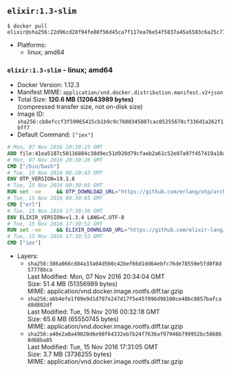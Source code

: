 ## `elixir:1.3-slim`

```console
$ docker pull elixir@sha256:22d96cd28f94fe88f56d45ca7f117ea76e54f5837a45a5583c6a25c712bcfe21
```

-	Platforms:
	-	linux; amd64

### `elixir:1.3-slim` - linux; amd64

-	Docker Version: 1.12.3
-	Manifest MIME: `application/vnd.docker.distribution.manifest.v2+json`
-	Total Size: **120.6 MB (120643989 bytes)**  
	(compressed transfer size, not on-disk size)
-	Image ID: `sha256:cb8efccf3f59965415cb1b9c9c7600345807cac05255678cf336d1a262f1bff7`
-	Default Command: `["iex"]`

```dockerfile
# Mon, 07 Nov 2016 20:30:25 GMT
ADD file:41ea5187c50116884c38d9ec51d920d79cfaeb2a61c52e07a97f457419a10a4f in / 
# Mon, 07 Nov 2016 20:30:26 GMT
CMD ["/bin/bash"]
# Tue, 15 Nov 2016 00:20:43 GMT
ENV OTP_VERSION=19.1.6
# Tue, 15 Nov 2016 00:30:05 GMT
RUN set -xe 	&& OTP_DOWNLOAD_URL="https://github.com/erlang/otp/archive/OTP-${OTP_VERSION}.tar.gz" 	&& OTP_DOWNLOAD_SHA256="8fbe222233e14bffee40214641a44d0faef5457040e7ce5a85c3b9ce5f895777" 	&& runtimeDeps=' 		libodbc1 		libssl1.0.0 		libsctp1 	' 	&& buildDeps=' 		curl 		ca-certificates 		autoconf 		gcc 		make 		libncurses-dev 		unixodbc-dev 		libssl-dev 		libsctp-dev 	' 	&& apt-get update 	&& apt-get install -y --no-install-recommends $runtimeDeps 	&& apt-get install -y --no-install-recommends $buildDeps 	&& curl -fSL -o otp-src.tar.gz "$OTP_DOWNLOAD_URL" 	&& echo "$OTP_DOWNLOAD_SHA256 otp-src.tar.gz" | sha256sum -c - 	&& mkdir -p /usr/src/otp-src 	&& tar -xzf otp-src.tar.gz -C /usr/src/otp-src --strip-components=1 	&& rm otp-src.tar.gz 	&& cd /usr/src/otp-src 	&& ./otp_build autoconf 	&& ./configure --enable-sctp 	&& make -j$(nproc) 	&& make install 	&& find /usr/local -name examples | xargs rm -rf 	&& apt-get purge -y --auto-remove $buildDeps 	&& rm -rf /usr/src/otp-src /var/lib/apt/lists/*
# Tue, 15 Nov 2016 00:30:05 GMT
CMD ["erl"]
# Tue, 15 Nov 2016 17:30:36 GMT
ENV ELIXIR_VERSION=v1.3.4 LANG=C.UTF-8
# Tue, 15 Nov 2016 17:30:52 GMT
RUN set -xe 	&& ELIXIR_DOWNLOAD_URL="https://github.com/elixir-lang/elixir/releases/download/${ELIXIR_VERSION}/Precompiled.zip" 	&& ELIXIR_DOWNLOAD_SHA256="eac16c41b88e7293a31d6ca95b5d72eaec92349a1f16846344f7b88128587e10" 	&& buildDeps=' 		ca-certificates 		curl 		unzip 	' 	&& apt-get update 	&& apt-get install -y --no-install-recommends $buildDeps 	&& curl -fSL -o elixir-precompiled.zip $ELIXIR_DOWNLOAD_URL 	&& echo "$ELIXIR_DOWNLOAD_SHA256 elixir-precompiled.zip" | sha256sum -c - 	&& unzip -d /usr/local elixir-precompiled.zip 	&& rm elixir-precompiled.zip 	&& apt-get purge -y --auto-remove $buildDeps 	&& rm -rf /var/lib/apt/lists/*
# Tue, 15 Nov 2016 17:30:52 GMT
CMD ["iex"]
```

-	Layers:
	-	`sha256:386a066cd84a33a04d560c42bef66d1dd64ebfc76de78550e5fd0f8d57778bca`  
		Last Modified: Mon, 07 Nov 2016 20:34:04 GMT  
		Size: 51.4 MB (51356989 bytes)  
		MIME: application/vnd.docker.image.rootfs.diff.tar.gzip
	-	`sha256:a6b4efe1f09e9d1d707e247d17f5e45f096d98100ce48bc8857bafcad8d802df`  
		Last Modified: Tue, 15 Nov 2016 00:32:18 GMT  
		Size: 65.6 MB (65550745 bytes)  
		MIME: application/vnd.docker.image.rootfs.diff.tar.gzip
	-	`sha256:a40e2a0a49020d6e98f64332eb7b24f7636af97946b799952bc586868d68ba85`  
		Last Modified: Tue, 15 Nov 2016 17:31:05 GMT  
		Size: 3.7 MB (3736255 bytes)  
		MIME: application/vnd.docker.image.rootfs.diff.tar.gzip
